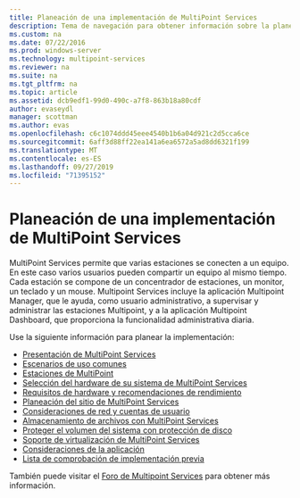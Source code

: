 ```yaml
---
title: Planeación de una implementación de MultiPoint Services
description: Tema de navegación para obtener información sobre la planeación de la implementación de Multipoint Services
ms.custom: na
ms.date: 07/22/2016
ms.prod: windows-server
ms.technology: multipoint-services
ms.reviewer: na
ms.suite: na
ms.tgt_pltfrm: na
ms.topic: article
ms.assetid: dcb9edf1-99d0-490c-a7f8-863b18a80cdf
author: evaseydl
manager: scottman
ms.author: evas
ms.openlocfilehash: c6c1074ddd45eee4540b1b6a04d921c2d5cca6ce
ms.sourcegitcommit: 6aff3d88ff22ea141a6ea6572a5ad8dd6321f199
ms.translationtype: MT
ms.contentlocale: es-ES
ms.lasthandoff: 09/27/2019
ms.locfileid: "71395152"
---
```

# <a name="planning-a-multipoint-services-deployment"></a>Planeación de una implementación de MultiPoint Services
MultiPoint Services permite que varias estaciones se conecten a un equipo. En este caso varios usuarios pueden compartir un equipo al mismo tiempo. Cada estación se compone de un concentrador de estaciones, un monitor, un teclado y un mouse. Multipoint Services incluye la aplicación Multipoint Manager, que le ayuda, como usuario administrativo, a supervisar y administrar las estaciones Multipoint, y a la aplicación Multipoint Dashboard, que proporciona la funcionalidad administrativa diaria.   

Use la siguiente información para planear la implementación:
  
-   [Presentación de MultiPoint Services](Introducing-MultiPoint-services.md)   
-   [Escenarios de uso comunes](Common-MultiPoint-services-Usage-Scenarios.md)  
-   [Estaciones de MultiPoint](MultiPoint-services-Stations.md)  
-   [Selección del hardware de su sistema de MultiPoint Services](Selecting-Hardware-for-Your-MultiPoint-services-System.md)  
-   [Requisitos de hardware y recomendaciones de rendimiento](Hardware-Requirements-and-Performance-Recommendations.md)   
-   [Planeación del sitio de MultiPoint Services](MultiPoint-services-Site-Planning.md)  
-   [Consideraciones de red y cuentas de usuario](Network-Considerations-and-User-Accounts.md)  
-   [Almacenamiento de archivos con MultiPoint Services](Storing-Files-with-MultiPoint-services.md)  
-   [Proteger el volumen del sistema con protección de disco](Protecting-the-System-Volume-with-Disk-Protection.md)
-   [Soporte de virtualización de MultiPoint Services](MultiPoint-services-Virtualization-Support.md)  
-   [Consideraciones de la aplicación](Application-Considerations.md)  
-   [Lista de comprobación de implementación previa](Predeployment-Checklist.md)  
  
También puede visitar el [Foro de Multipoint Services](https://social.technet.microsoft.com/Forums/windowsserver/home?forum=windowsmultipointserver&filter=alltypes&sort=lastpostdesc) para obtener más información.